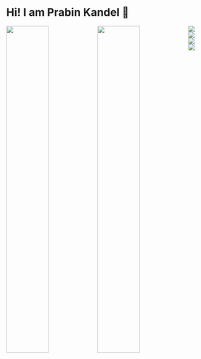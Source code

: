 # Hi! I am Prabin Kandel 👋 

<img align="left" width="47%" src="https://github-readme-stats.vercel.app/api?username=Kdlprabin&show_icons=true&theme=radical" />

<img align="left" width="47%" src="https://github-readme-stats.vercel.app/api/top-langs/?username=Kdlprabin&layout=compact" />

<img align="left" src="https://img.shields.io/badge/react-%2320232a.svg?style=for-the-badge&logo=react&logoColor=%2361DAFB" />

<img align="left" src="https://img.shields.io/badge/javascript-%23323330.svg?style=for-the-badge&logo=javascript&logoColor=%23F7DF1E" />

<img align="left" src ="https://img.shields.io/badge/Canva-%2300C4CC.svg?style=for-the-badge&logo=Canva&logoColor=white"/>

<img src="https://img.shields.io/badge/UpWork-6FDA44?style=for-the-badge&logo=Upwork&logoColor=white" />
